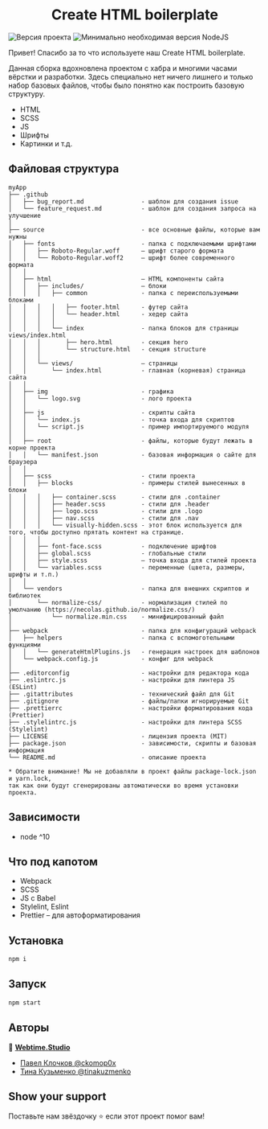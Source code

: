 <h1 align="center">Create HTML boilerplate</h1>
<p>
  <img alt="Версия проекта" src="https://img.shields.io/badge/version-1.4.0-green.svg?cacheSeconds=2592000" />
  <img alt="Минимально необходимая версия NodeJS" src="https://img.shields.io/badge/node-%5E10.18-green.svg" />
</p>

<p>Привет! Спасибо за то что используете наш Create HTML boilerplate.</p>
<p>
  Данная сборка вдохновлена проектом с хабра и многими часами вёрстки и
  разработки. Здесь специально нет ничего лишнего и только набор базовых
  файлов, чтобы было понятно как построить базовую структуру.
</p>
<ul>
  <li>HTML</li>
  <li>SCSS</li>
  <li>JS</li>
  <li>Шрифты</li>
  <li>Картинки и т.д.</li>
</ul>

## Файловая структура

```
myApp
├── .github
│   ├── bug_report.md                - шаблон для создания issue
│   └── feature_request.md           - шаблон для создания запроса на улучшение
│
├── source                           - все основные файлы, которые вам нужны
│   ├── fonts                        - папка с подключаемыми шрифтами
│   │   ├── Roboto-Regular.woff      – шрифт старого формата
│   │   └── Roboto-Regular.woff2     – шрифт более современного формата
│   │
│   ├── html                         – HTML компоненты сайта
│   │   ├── includes/                – блоки
│   │   │   ├── common               - папка с переиспользуемыми блоками
│   │   │   │   ├── footer.html      - футер сайта
│   │   │   │   └── header.html      - хедер сайта
│   │   │   │
│   │   │   └── index                - папка блоков для страницы views/index.html
│   │   │       ├── hero.html        - секция hero
│   │   │       └── structure.html   - секция structure
│   │   │
│   │   └── views/                   – страницы
│   │       └── index.html           - главная (корневая) страница сайта
│   │
│   ├── img                          - графика
│   │   └── logo.svg                 - лого проекта
│   │
│   ├── js                           - скрипты сайта
│   │   └── index.js                 - точка входа для скриптов
│   │   └── script.js                - пример импортируемого модуля
│   │
│   ├── root                         - файлы, которые будут лежать в корне проекта
│   │   └── manifest.json            - базовая информация о сайте для браузера
│   │
│   ├── scss                         - стили проекта
│   │   ├── blocks                   - примеры стилей вынесенных в блоки
│   │   │   ├── container.scss       - стили для .container
│   │   │   ├── header.scss          - стили для .header
│   │   │   ├── logo.scss            - стили для .logo
│   │   │   ├── nav.scss             - стили для .nav
│   │   │   └── visually-hidden.scss - этот блок используется для того, чтобы доступно прятать контент на странице.
│   │   │
│   │   ├── font-face.scss           - подключение шрифтов
│   │   ├── global.scss              - глобальные стили
│   │   ├── style.scss               – точка входа для стилей проекта
│   │   └── variables.scss           - переменные (цвета, размеры, шрифты и т.п.)
│   │
│   └── vendors                      - папка для внешних скриптов и библиотек
│       └── normalize-css/           - нормализация стилей по умолчанию (https://necolas.github.io/normalize.css/)
│           └── normalize.min.css    - минифицированный файл
│
├── webpack                          - папка для конфигураций webpack
│   ├── helpers                      - папка с вспомоготельными функциями  
│   │   └── generateHtmlPlugins.js   - генерация настроек для шаблонов 
│   └── webpack.config.js            - конфиг для webpack
│
├── .editorconfig                    - настройки для редактора кода
├── .eslintrc.js                     - настройки для линтера JS (ESLint)
├── .gitattributes                   - технический файл для Git
├── .gitignore                       - файлы/папки игнорируемые Git
├── .prettierrc                      - настройки форматирования кода (Prettier)
├── .stylelintrc.js                  - настройки для линтера SCSS (Stylelint)
├── LICENSE                          - лицензия проекта (MIT)
├── package.json                     - зависимости, скрипты и базовая информация
└── README.md                        - описание проекта

* Обратите внимание! Мы не добавляли в проект файлы package-lock.json и yarn.lock, 
так как они будут сгенерированы автоматически во время установки проекта.
```

## Зависимости

- node ^10

## Что под капотом

- Webpack
- SCSS
- JS с Babel
- Stylelint, Eslint
- Prettier – для автоформатирования

## Установка

```sh
npm i
```

## Запуск

```sh
npm start
```

## Авторы

👤 **[Webtime.Studio](https://github.com/webtime-studio)**

- [Павел Клочков @ckomop0x](https://github.com/ckomop0x)
- [Тина Кузьменко @tinakuzmenko](https://github.com/tinakuzmenko)

## Show your support

Поставьте нам звёздочку ⭐️ если этот проект помог вам!
